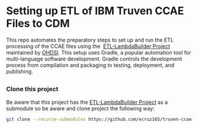 # Setting up ETL of IBM Truven CCAE Files to CDM
This repo automates the preparatory steps to set up and run the ETL processing of the CCAE files using the  [ETL-LambdaBuilder Project](https://github.com/OHDSI/ETL-LambdaBuilder) maintained by [OHDSI](https://www.ohdsi.org/). This setup uses Gradle, a popular automation tool for multi-language software development. Gradle controls the development process from compilation and packaging to testing, deployment, and publishing.

##
### Clone this project
Be aware that this project has the [ETL-LambdaBuilder Project](https://github.com/OHDSI/ETL-LambdaBuilder) as a submodule so be aware and clone project the following way:
``` sh
git clone --recurse-submodules https://github.com/ecruz165/truven-ccae-etl-setup.git
```


